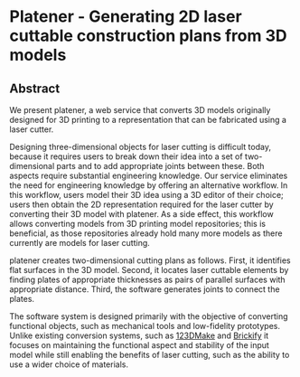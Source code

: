 # Platener - Generating 2D laser cuttable construction plans from 3D models

## Abstract

We present platener, a web service that converts 3D models originally
designed for 3D printing to a representation that can be fabricated
using a laser cutter.

Designing three-dimensional objects for laser cutting is difficult
today, because it requires users to break down their idea into a set
of two-dimensional parts and to add appropriate joints between these.
Both aspects require substantial engineering knowledge. Our service
eliminates the need for engineering knowledge by offering an
alternative workflow. In this workflow, users model their 3D idea
using a 3D editor of their choice; users then obtain the 2D
representation required for the laser cutter by converting their 3D
model with platener. As a side effect, this workflow allows converting
models from 3D printing model repositories; this is beneficial, as
those repositories already hold many more models as there currently
are models for laser cutting.

platener creates two-dimensional cutting plans as follows. First, it
identifies flat surfaces in the 3D model. Second, it locates laser
cuttable elements by finding plates of appropriate thicknesses as
pairs of parallel surfaces with appropriate distance. Third, the
software generates joints to connect the plates.

The software system is designed primarily with the objective of
converting functional objects, such as mechanical tools and
low-fidelity prototypes. Unlike existing conversion systems, such as
[123DMake](http://www.123dapp.com/make) and
[Brickify](http://brickify.it) it focuses on maintaining the
functional aspect and stability of the input model while still
enabling the benefits of laser cutting, such as the ability to use a
wider choice of materials.
